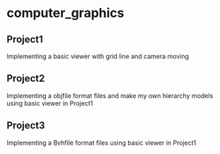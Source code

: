# computer_graphics

## Project1
Implementing a basic viewer with grid line and camera moving

## Project2
Implementing a objfile format files and make my own hierarchy models using basic viewer in Project1

## Project3
Implementing a Bvhfile format files using basic viewer in Project1
